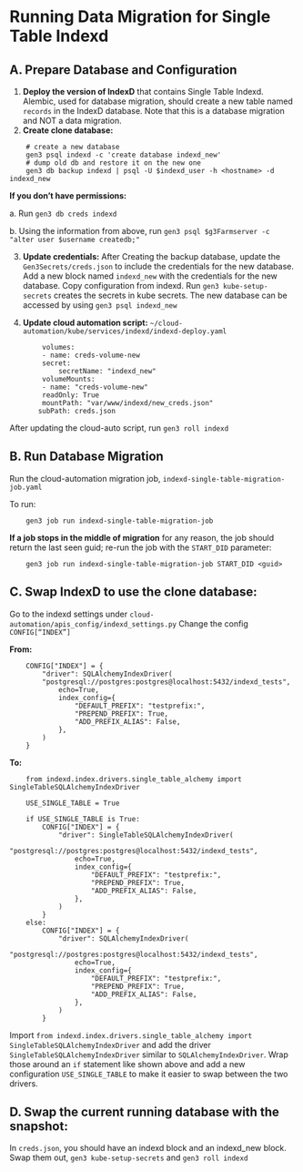# Running Data Migration for Single Table Indexd

## A. Prepare Database and Configuration
1. **Deploy the version of IndexD** that contains Single Table Indexd. Alembic, used for database migration, should create a new table named `records` in the IndexD database. Note that this is a database migration and NOT a data migration.
2. **Create clone database:**
```
    # create a new database
    gen3 psql indexd -c 'create database indexd_new'
    # dump old db and restore it on the new one
    gen3 db backup indexd | psql -U $indexd_user -h <hostname> -d indexd_new
```

**If you don’t have permissions:**

a. Run `gen3 db creds indexd`

b. Using the information from above, run `gen3 psql $g3Farmserver -c "alter user $username createdb;"`

3. **Update credentials:** After Creating the backup database, update the `Gen3Secrets/creds.json` to include the credentials for the new database. Add a new block named `indexd_new` with the credentials for the new database. Copy configuration from indexd. Run `gen3 kube-setup-secrets` creates the secrets in kube secrets. The new database can be accessed by using `gen3 psql indexd_new`

4. **Update cloud automation script:** `~/cloud-automation/kube/services/indexd/indexd-deploy.yaml`
```
        volumes:
        - name: creds-volume-new
        secret:
            secretName: "indexd_new"
        volumeMounts:
        - name: "creds-volume-new"
        readOnly: True
        mountPath: "var/www/indexd/new_creds.json"
       subPath: creds.json
```
After updating the cloud-auto script, run `gen3 roll indexd`

## B. Run Database Migration
Run the cloud-automation migration job, `indexd-single-table-migration-job.yaml`

To run:
```
    gen3 job run indexd-single-table-migration-job
```

**If a job stops in the middle of migration** for any reason, the job should return the last seen guid; re-run the job with the `START_DID` parameter:

```
    gen3 job run indexd-single-table-migration-job START_DID <guid>
```

## C. Swap IndexD to use the clone database:
Go to the indexd settings under `cloud-automation/apis_config/indexd_settings.py`
Change the config `CONFIG[“INDEX”]`

**From:**
```
    CONFIG["INDEX"] = {
        "driver": SQLAlchemyIndexDriver(
        "postgresql://postgres:postgres@localhost:5432/indexd_tests",
            echo=True,
            index_config={
                "DEFAULT_PREFIX": "testprefix:",
                "PREPEND_PREFIX": True,
                "ADD_PREFIX_ALIAS": False,
            },
        )
    }
```

**To:**
```
    from indexd.index.drivers.single_table_alchemy import SingleTableSQLAlchemyIndexDriver

    USE_SINGLE_TABLE = True

    if USE_SINGLE_TABLE is True:
        CONFIG["INDEX"] = {
            "driver": SingleTableSQLAlchemyIndexDriver(
                "postgresql://postgres:postgres@localhost:5432/indexd_tests",
                echo=True,
                index_config={
                    "DEFAULT_PREFIX": "testprefix:",
                    "PREPEND_PREFIX": True,
                    "ADD_PREFIX_ALIAS": False,
                },
            )
        }
    else:
        CONFIG["INDEX"] = {
            "driver": SQLAlchemyIndexDriver(
            "postgresql://postgres:postgres@localhost:5432/indexd_tests",
                echo=True,
                index_config={
                    "DEFAULT_PREFIX": "testprefix:",
                    "PREPEND_PREFIX": True,
                    "ADD_PREFIX_ALIAS": False,
                },
            )
        }
```

Import `from indexd.index.drivers.single_table_alchemy import SingleTableSQLAlchemyIndexDriver` and add the driver `SingleTableSQLAlchemyIndexDriver` similar to `SQLAlchemyIndexDriver`. Wrap those around an `if` statement like shown above and add a new configuration `USE_SINGLE_TABLE` to make it easier to swap between the two drivers.

## D. Swap the current running database with the snapshot:
In `creds.json`, you should have an indexd block and an indexd_new block. Swap them out, `gen3 kube-setup-secrets` and `gen3 roll indexd`
